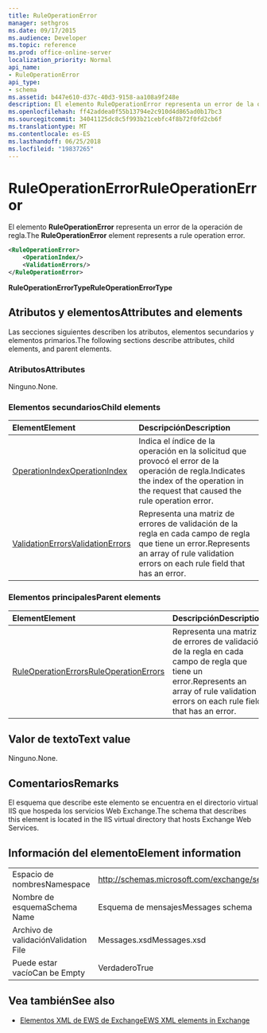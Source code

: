 ```yaml
---
title: RuleOperationError
manager: sethgros
ms.date: 09/17/2015
ms.audience: Developer
ms.topic: reference
ms.prod: office-online-server
localization_priority: Normal
api_name:
- RuleOperationError
api_type:
- schema
ms.assetid: b447e610-d37c-40d3-9158-aa108a9f248e
description: El elemento RuleOperationError representa un error de la operación de regla.
ms.openlocfilehash: ff42addea0f55b13794e2c910d4d865ad0b17bc3
ms.sourcegitcommit: 34041125dc8c5f993b21cebfc4f8b72f0fd2cb6f
ms.translationtype: MT
ms.contentlocale: es-ES
ms.lasthandoff: 06/25/2018
ms.locfileid: "19837265"
---
```

# <a name="ruleoperationerror"></a><span data-ttu-id="a5ed8-103">RuleOperationError</span><span class="sxs-lookup"><span data-stu-id="a5ed8-103">RuleOperationError</span></span>

<span data-ttu-id="a5ed8-104">El elemento **RuleOperationError** representa un error de la operación de regla.</span><span class="sxs-lookup"><span data-stu-id="a5ed8-104">The **RuleOperationError** element represents a rule operation error.</span></span> 
  
```XML
<RuleOperationError>
    <OperationIndex/>
    <ValidationErrors/>
</RuleOperationError>
```

 <span data-ttu-id="a5ed8-105">**RuleOperationErrorType**</span><span class="sxs-lookup"><span data-stu-id="a5ed8-105">**RuleOperationErrorType**</span></span>
## <a name="attributes-and-elements"></a><span data-ttu-id="a5ed8-106">Atributos y elementos</span><span class="sxs-lookup"><span data-stu-id="a5ed8-106">Attributes and elements</span></span>

<span data-ttu-id="a5ed8-107">Las secciones siguientes describen los atributos, elementos secundarios y elementos primarios.</span><span class="sxs-lookup"><span data-stu-id="a5ed8-107">The following sections describe attributes, child elements, and parent elements.</span></span>
  
### <a name="attributes"></a><span data-ttu-id="a5ed8-108">Atributos</span><span class="sxs-lookup"><span data-stu-id="a5ed8-108">Attributes</span></span>

<span data-ttu-id="a5ed8-109">Ninguno.</span><span class="sxs-lookup"><span data-stu-id="a5ed8-109">None.</span></span>
  
### <a name="child-elements"></a><span data-ttu-id="a5ed8-110">Elementos secundarios</span><span class="sxs-lookup"><span data-stu-id="a5ed8-110">Child elements</span></span>

|<span data-ttu-id="a5ed8-111">**Element**</span><span class="sxs-lookup"><span data-stu-id="a5ed8-111">**Element**</span></span>|<span data-ttu-id="a5ed8-112">**Descripción**</span><span class="sxs-lookup"><span data-stu-id="a5ed8-112">**Description**</span></span>|
|:-----|:-----|
|[<span data-ttu-id="a5ed8-113">OperationIndex</span><span class="sxs-lookup"><span data-stu-id="a5ed8-113">OperationIndex</span></span>](operationindex.md) <br/> |<span data-ttu-id="a5ed8-114">Indica el índice de la operación en la solicitud que provocó el error de la operación de regla.</span><span class="sxs-lookup"><span data-stu-id="a5ed8-114">Indicates the index of the operation in the request that caused the rule operation error.</span></span>  <br/> |
|[<span data-ttu-id="a5ed8-115">ValidationErrors</span><span class="sxs-lookup"><span data-stu-id="a5ed8-115">ValidationErrors</span></span>](validationerrors.md) <br/> |<span data-ttu-id="a5ed8-116">Representa una matriz de errores de validación de la regla en cada campo de regla que tiene un error.</span><span class="sxs-lookup"><span data-stu-id="a5ed8-116">Represents an array of rule validation errors on each rule field that has an error.</span></span>  <br/> |
   
### <a name="parent-elements"></a><span data-ttu-id="a5ed8-117">Elementos principales</span><span class="sxs-lookup"><span data-stu-id="a5ed8-117">Parent elements</span></span>

|<span data-ttu-id="a5ed8-118">**Element**</span><span class="sxs-lookup"><span data-stu-id="a5ed8-118">**Element**</span></span>|<span data-ttu-id="a5ed8-119">**Descripción**</span><span class="sxs-lookup"><span data-stu-id="a5ed8-119">**Description**</span></span>|
|:-----|:-----|
|[<span data-ttu-id="a5ed8-120">RuleOperationErrors</span><span class="sxs-lookup"><span data-stu-id="a5ed8-120">RuleOperationErrors</span></span>](ruleoperationerrors.md) <br/> |<span data-ttu-id="a5ed8-121">Representa una matriz de errores de validación de la regla en cada campo de regla que tiene un error.</span><span class="sxs-lookup"><span data-stu-id="a5ed8-121">Represents an array of rule validation errors on each rule field that has an error.</span></span>  <br/> |
   
## <a name="text-value"></a><span data-ttu-id="a5ed8-122">Valor de texto</span><span class="sxs-lookup"><span data-stu-id="a5ed8-122">Text value</span></span>

<span data-ttu-id="a5ed8-123">Ninguno.</span><span class="sxs-lookup"><span data-stu-id="a5ed8-123">None.</span></span>
  
## <a name="remarks"></a><span data-ttu-id="a5ed8-124">Comentarios</span><span class="sxs-lookup"><span data-stu-id="a5ed8-124">Remarks</span></span>

<span data-ttu-id="a5ed8-125">El esquema que describe este elemento se encuentra en el directorio virtual IIS que hospeda los servicios Web Exchange.</span><span class="sxs-lookup"><span data-stu-id="a5ed8-125">The schema that describes this element is located in the IIS virtual directory that hosts Exchange Web Services.</span></span>
  
## <a name="element-information"></a><span data-ttu-id="a5ed8-126">Información del elemento</span><span class="sxs-lookup"><span data-stu-id="a5ed8-126">Element information</span></span>

|||
|:-----|:-----|
|<span data-ttu-id="a5ed8-127">Espacio de nombres</span><span class="sxs-lookup"><span data-stu-id="a5ed8-127">Namespace</span></span>  <br/> |http://schemas.microsoft.com/exchange/services/2006/messages  <br/> |
|<span data-ttu-id="a5ed8-128">Nombre de esquema</span><span class="sxs-lookup"><span data-stu-id="a5ed8-128">Schema Name</span></span>  <br/> |<span data-ttu-id="a5ed8-129">Esquema de mensajes</span><span class="sxs-lookup"><span data-stu-id="a5ed8-129">Messages schema</span></span>  <br/> |
|<span data-ttu-id="a5ed8-130">Archivo de validación</span><span class="sxs-lookup"><span data-stu-id="a5ed8-130">Validation File</span></span>  <br/> |<span data-ttu-id="a5ed8-131">Messages.xsd</span><span class="sxs-lookup"><span data-stu-id="a5ed8-131">Messages.xsd</span></span>  <br/> |
|<span data-ttu-id="a5ed8-132">Puede estar vacío</span><span class="sxs-lookup"><span data-stu-id="a5ed8-132">Can be Empty</span></span>  <br/> |<span data-ttu-id="a5ed8-133">Verdadero</span><span class="sxs-lookup"><span data-stu-id="a5ed8-133">True</span></span>  <br/> |
   
## <a name="see-also"></a><span data-ttu-id="a5ed8-134">Vea también</span><span class="sxs-lookup"><span data-stu-id="a5ed8-134">See also</span></span>



- [<span data-ttu-id="a5ed8-135">Elementos XML de EWS de Exchange</span><span class="sxs-lookup"><span data-stu-id="a5ed8-135">EWS XML elements in Exchange</span></span>](ews-xml-elements-in-exchange.md)

